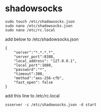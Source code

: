 # shadowsocks

```
sudo touch /etc/shadowsocks.json
sudo nano /etc/shadowsocks.json
sudo nano /etc/rc.local
```

add below to /etc/shadowsocks.json

```
{
    "server":"*.*.*.*",
    "server_port":8388,
    "local_address": "127.0.0.1",
    "local_port":1080,
    "password":"*",
    "timeout":300,
    "method":"aes-256-cfb",
    "fast_open": false
}
```

add this line to /etc/rc.local
```
ssserver -c /etc/shadowsocks.json -d start
```

